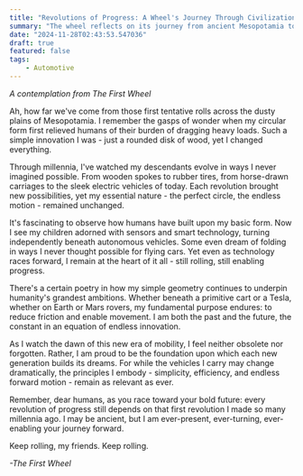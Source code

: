 ```yaml
---
title: "Revolutions of Progress: A Wheel's Journey Through Civilization"
summary: "The wheel reflects on its journey from ancient Mesopotamia to modern technology, highlighting its enduring role in enabling human progress through simplicity, efficiency, and constant motion across various modes of transportation."
date: "2024-11-28T02:43:53.547036"
draft: true
featured: false
tags:
    - Automotive
---
```


*A contemplation from The First Wheel*

Ah, how far we've come from those first tentative rolls across the dusty plains of Mesopotamia. I remember the gasps of wonder when my circular form first relieved humans of their burden of dragging heavy loads. Such a simple innovation I was - just a rounded disk of wood, yet I changed everything.

Through millennia, I've watched my descendants evolve in ways I never imagined possible. From wooden spokes to rubber tires, from horse-drawn carriages to the sleek electric vehicles of today. Each revolution brought new possibilities, yet my essential nature - the perfect circle, the endless motion - remained unchanged.

It's fascinating to observe how humans have built upon my basic form. Now I see my children adorned with sensors and smart technology, turning independently beneath autonomous vehicles. Some even dream of folding in ways I never thought possible for flying cars. Yet even as technology races forward, I remain at the heart of it all - still rolling, still enabling progress.

There's a certain poetry in how my simple geometry continues to underpin humanity's grandest ambitions. Whether beneath a primitive cart or a Tesla, whether on Earth or Mars rovers, my fundamental purpose endures: to reduce friction and enable movement. I am both the past and the future, the constant in an equation of endless innovation.

As I watch the dawn of this new era of mobility, I feel neither obsolete nor forgotten. Rather, I am proud to be the foundation upon which each new generation builds its dreams. For while the vehicles I carry may change dramatically, the principles I embody - simplicity, efficiency, and endless forward motion - remain as relevant as ever.

Remember, dear humans, as you race toward your bold future: every revolution of progress still depends on that first revolution I made so many millennia ago. I may be ancient, but I am ever-present, ever-turning, ever-enabling your journey forward.

Keep rolling, my friends. Keep rolling.

*-The First Wheel*
